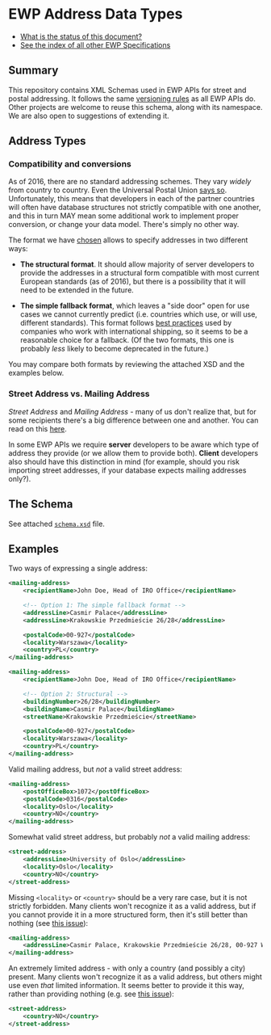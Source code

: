 EWP Address Data Types
======================

* [What is the status of this document?][statuses]
* [See the index of all other EWP Specifications][develhub]


Summary
-------

This repository contains XML Schemas used in EWP APIs for street and postal
addressing. It follows the same [versioning rules][compat-rules] as all EWP
APIs do. Other projects are welcome to reuse this schema, along with its
namespace. We are also open to suggestions of extending it.


Address Types
-------------

### Compatibility and conversions

As of 2016, there are no standard addressing schemes. They vary *widely* from
country to country. Even the Universal Postal Union
[says so][addressing-the-world-paper]. Unfortunately, this means that
developers in each of the partner countries will often have database structures
not strictly compatible with one another, and this in turn MAY mean some
additional work to implement proper conversion, or change your data model.
There's simply no other way.

The format we have [chosen][discussion] allows to specify addresses in two
different ways:

 * **The structural format**. It should allow majority of server developers to
   provide the addresses in a structural form compatible with most current
   European standards (as of 2016), but there is a possibility that it will
   need to be extended in the future.

 * **The simple fallback format**, which leaves a "side door" open for use
   cases we cannot currently predict (i.e. countries which use, or will use,
   different standards). This format follows [best practices][stack-thread]
   used by companies who work with international shipping, so it seems to be a
   reasonable choice for a fallback. (Of the two formats, this one is probably
   *less* likely to become deprecated in the future.)

You may compare both formats by reviewing the attached XSD and the examples
below.


### Street Address vs. Mailing Address

*Street Address* and *Mailing Address* - many of us don't realize that, but for
some recipients there's a big difference between one and another. You can
read on this [here](http://painintheenglish.com/case/3604).

In some EWP APIs we require **server** developers to be aware which type of
address they provide (or we allow them to provide both). **Client** developers
also should have this distinction in mind (for example, should you risk
importing street addresses, if your database expects mailing addresses only?).


The Schema
----------

See attached [`schema.xsd`](schema.xsd) file.


Examples
--------

Two ways of expressing a single address:

```xml
<mailing-address>
    <recipientName>John Doe, Head of IRO Office</recipientName>

    <!-- Option 1: The simple fallback format -->
    <addressLine>Casmir Palace</addressLine>
    <addressLine>Krakowskie Przedmieście 26/28</addressLine>

    <postalCode>00-927</postalCode>
    <locality>Warszawa</locality>
    <country>PL</country>
</mailing-address>

<mailing-address>
    <recipientName>John Doe, Head of IRO Office</recipientName>

    <!-- Option 2: Structural -->
    <buildingNumber>26/28</buildingNumber>
    <buildingName>Casmir Palace</buildingName>
    <streetName>Krakowskie Przedmieście</streetName>

    <postalCode>00-927</postalCode>
    <locality>Warszawa</locality>
    <country>PL</country>
</mailing-address>
```

Valid mailing address, but *not* a valid street address:

```xml
<mailing-address>
    <postOfficeBox>1072</postOfficeBox>
    <postalCode>0316</postalCode>
    <locality>Oslo</locality>
    <country>NO</country>
</mailing-address>
```

Somewhat valid street address, but probably *not* a valid mailing address:

```xml
<street-address>
    <addressLine>University of Oslo</addressLine>
    <locality>Oslo</locality>
    <country>NO</country>
</street-address>
```

Missing `<locality>` or `<country>` should be a very rare case, but it is not
strictly forbidden. Many clients won't recognize it as a valid address, but if
you cannot provide it in a more structured form, then it's still better than
nothing (see [this issue](https://github.com/erasmus-without-paper/ewp-specs-types-address/issues/2)):

```xml
<mailing-address>
    <addressLine>Casmir Palace, Krakowskie Przedmieście 26/28, 00-927 Warszawa, POLAND</addressLine>
</mailing-address>
```

An extremely limited address - with only a country (and possibly a city)
present. Many clients won't recognize it as a valid address, but others might
use even *that* limited information. It seems better to provide it this way,
rather than providing nothing (e.g. see
[this issue](https://github.com/erasmus-without-paper/ewp-specs-api-ounits/issues/2#issuecomment-266775582)):

```xml
<street-address>
    <country>NO</country>
</street-address>
```


[develhub]: http://developers.erasmuswithoutpaper.eu/
[statuses]: https://github.com/erasmus-without-paper/ewp-specs-management#statuses
[compat-rules]: https://github.com/erasmus-without-paper/ewp-specs-architecture/#backward-compatibility-rules
[addressing-the-world-paper]: http://www.upu.int/fileadmin/documentsFiles/activities/addressingAssistance/paperAddressingAddressingTheWorldAnAddressForEveryoneEn.pdf
[discussion]: https://github.com/erasmus-without-paper/ewp-specs-architecture/issues/13
[stack-thread]: http://stackoverflow.com/questions/929684/
